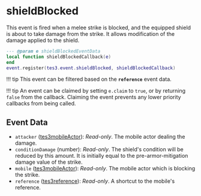 # shieldBlocked
<div class="search_terms" style="display: none">shieldblocked</div>

<!---
	This file is autogenerated. Do not edit this file manually. Your changes will be ignored.
	More information: https://github.com/MWSE/MWSE/tree/master/docs
-->

This event is fired when a melee strike is blocked, and the equipped shield is about to take damage from the strike. It allows modification of the damage applied to the shield.

```lua
--- @param e shieldBlockedEventData
local function shieldBlockedCallback(e)
end
event.register(tes3.event.shieldBlocked, shieldBlockedCallback)
```

!!! tip
	This event can be filtered based on the **`reference`** event data.

!!! tip
	An event can be claimed by setting `e.claim` to `true`, or by returning `false` from the callback. Claiming the event prevents any lower priority callbacks from being called.

## Event Data

* `attacker` ([tes3mobileActor](../types/tes3mobileActor.md)): *Read-only*. The mobile actor dealing the damage.
* `conditionDamage` (number): *Read-only*. The shield's condition will be reduced by this amount. It is initially equal to the pre-armor-mitigation damage value of the strike.
* `mobile` ([tes3mobileActor](../types/tes3mobileActor.md)): *Read-only*. The mobile actor which is blocking the strike.
* `reference` ([tes3reference](../types/tes3reference.md)): *Read-only*. A shortcut to the mobile's reference.

